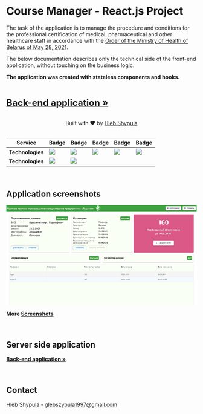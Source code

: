 # Course Manager - React.js Project

The task of the application is to manage the procedure and conditions for the professional certification of medical, pharmaceutical and other healthcare staff in accordance with the [Order of the Ministry of Health of Belarus of May 28, 2021](https://drive.google.com/file/d/1vyMJ6nQyD6IABKVfE_XWnjYTZihsr-pD/view?usp=sharing "Order of the Ministry of Health of Belarus of May 28, 2021").

The below documentation describes only the technical side of the front-end application, without touching on the business logic.

**The application was created with stateless components and hooks.**

</br>

<a href="https://github.com/hlebshypulahub/Course-Manager-Back"><strong><font size="5">Back-end application »</font></strong></a>

</br>

<div align="center">
  Built with ❤︎ by <a href="https://www.linkedin.com/in/hlebshypula/">Hleb Shypula</a>
</div>

</br>

|     Service     | Badge | Badge | Badge | Badge | Badge |
|-----------------|-------|-------|-------|-------|-------|
|  **Technologies**     |![](https://img.shields.io/badge/javascript-es6-green)|![](https://img.shields.io/badge/react.js-18.0.0-critical)|![](https://img.shields.io/badge/redux-5.0.0-blue)|![](https://img.shields.io/badge/MUI-5.5.2-success)|![](https://img.shields.io/badge/HTML-5-green)
|  **Technologies**     |![](https://img.shields.io/badge/css%2Fsass-%20-green)|![](https://img.shields.io/badge/fetch%20api-%20-inactive)|

</br>

## Application screenshots

[![Employee Profile](docs/employee_view.png)](docs/employee_view.png)

**More [Screenshots](documents/SCREENSHOTS.md)**

</br>

## Server side application

<a href="https://github.com/hlebshypulahub/Course-Manager-Back"><strong>Back-end application »</strong></a>

</br>

## Contact

Hleb Shypula - glebszypula1997@gmail.com
